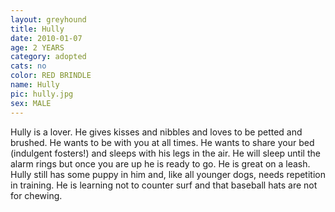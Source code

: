 ```yaml
---
layout: greyhound
title: Hully
date: 2010-01-07
age: 2 YEARS
category: adopted
cats: no
color: RED BRINDLE
name: Hully
pic: hully.jpg
sex: MALE
---
```


Hully is a lover. He gives kisses and nibbles and loves to be petted and brushed. He wants to be with you at all times.
He wants to share your bed (indulgent fosters!) and sleeps with his legs in the air. He will sleep until the alarm rings
but once you are up he is ready to go. He is great on a leash. Hully still has some puppy in him and, like all younger
dogs, needs repetition in training. He is learning not to counter surf and that baseball hats are not for chewing.
